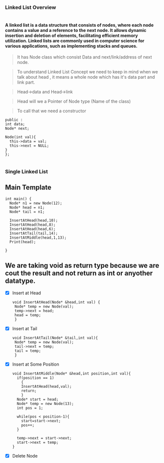 ### Linked List Overview
#
#### A linked list is a data structure that consists of nodes, where each node contains a value and a reference to the next node. It allows dynamic insertion and deletion of elements, facilitating efficient memory utilization. Linked lists are commonly used in computer science for various applications, such as implementing stacks and queues. 

 > It has Node class which consist Data and next/link/address of next node.

 > To understand Linked List Concept we need to keep in mind when we talk about head , it means a whole node which has it's data part and link part.

 > Head->data and Head->link

 > Head will we a Pointer of Node type (Name of the class)

 > To call that we need a constructor

  ``` class Node{
public : 
  int data;
  Node* next;

  Node(int val){
    this->data = val;
    this->next = NULL;
  }
};
```
#
### Single Linked List

## Main Template
```
int main() {
  Node* n1 = new Node(12);
  Node* head = n1;
  Node* tail = n1;
  
  InsertAtHead(head,10);
  InsertAtHead(head,8);
  InsertAtHead(head,6);
  InsertAtTail(tail,14);
  InsertAtMiddle(head,1,13);
  Print(head);
  
} 
```
## We are taking void as return type because we are cout the result and not return as int or anyother datatype.

 - [x] Insert at Head
   ```
   void InsertAtHead(Node* &head,int val) {
    Node* temp = new Node(val);
    temp->next = head;
    head = temp;
    }
   ```

 - [x] Insert at Tail
   ```
   void InsertAtTail(Node* &tail,int val){
    Node* temp = new Node(val);
    tail->next = temp;
    tail = temp;
    }
   ```

  - [x] Insert at Some Position
    ```
    void InsertAtMiddle(Node* &head,int position,int val){
      if(position == 1)
        {
        InsertAtHead(head,val);
        return;
        }
      Node* start = head;
      Node* temp = new Node(13);
      int pos = 1;
  
      while(pos < position-1){
        start=start->next;
        pos++;
      }

      temp->next = start->next;
      start->next = temp;
    }
    ```

   - [x] Delete Node
     ```
     
     ``` 
    
